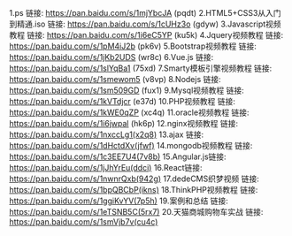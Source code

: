 1.ps 链接: https://pan.baidu.com/s/1mjYbcJA (pqdt)
2.HTML5+CSS3从入门到精通.iso 链接: https://pan.baidu.com/s/1cUHz3o (gdyw)
3.Javascript视频教程 链接: https://pan.baidu.com/s/1i6eC5YP (ku5k)
4.Jquery视频教程 链接: https://pan.baidu.com/s/1pM4iJ2b (pk6v)
5.Bootstrap视频教程 链接: https://pan.baidu.com/s/1jKb2UDS (wr8c)
6.Vue.js 链接: https://pan.baidu.com/s/1slYqBa1 (75xd)
7.Smarty模板引擎视频教程 链接: https://pan.baidu.com/s/1smewom5  (v8vp)
8.Nodejs 链接: https://pan.baidu.com/s/1sm509GD (fux1)
9.Mysql视频教程 链接: https://pan.baidu.com/s/1kVTdjcr (e37d)
10.PHP视频教程 链接: https://pan.baidu.com/s/1kWE0qZP (xc4q)
11.oracle视频教程 链接: https://pan.baidu.com/s/1i6jwpal (hk6p)
12.nginx视频教程 链接: https://pan.baidu.com/s/1nxccLg1(x2q8)
13.ajax 链接: https://pan.baidu.com/s/1dHctdXv(jfwf)
14.mongodb视频教程 链接: https://pan.baidu.com/s/1c3EE7U4(7v8b)
15.Angular.js链接: https://pan.baidu.com/s/1jJhYrEu(ddci)
16.React链接: https://pan.baidu.com/s/1nwnrQxb(942g)
17.dedeCMS织梦视频 链接: https://pan.baidu.com/s/1bpQBCbP(ikns)
18.ThinkPHP视频教程 链接: https://pan.baidu.com/s/1ggiKvYV(7p5h)
19.案例和总结 链接: https://pan.baidu.com/s/1eTSNB5C(5rx7)
20.天猫商城购物车实战 链接: https://pan.baidu.com/s/1smVjb7v(cu4c)
